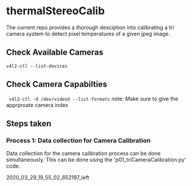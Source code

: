 # thermalStereoCalib
The current repo provides a thorough desciption into calibrating a tri camera system to detect pixel temperatures of a given jpeg image. 

## Check Available Cameras
```v4l2-ctl --list-devices ```

## Check Camera Capabilties
``` v4l2-ctl -d /dev/videoX --list-formats```
note: Make sure to give the apprproate camera index

## Steps taken 

### Process 1: Data collection for Camera Calibration
Data collection for the camera calibration process can be done simultaneously. This can be done using the 'p01_triCameraCalibration.py' code.

2020_03_29_19_55_02_652197_left
```pip install -U numpy
